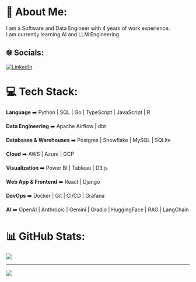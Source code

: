 # 💫 About Me:
I am a Software and Data Engineer with 4 years of work experience.<br>I am currently learning AI and LLM Engineering


## 🌐 Socials:
[![LinkedIn](https://img.shields.io/badge/LinkedIn-%230077B5.svg?logo=linkedin&logoColor=white)](https://linkedin.com/in/teguh-samudra) 

# 💻 Tech Stack:

**Language** ➡️ Python | SQL | Go | TypeScript | JavaScript | R

**Data Engineering** ➡️ Apache Airflow | dbt 

**Databases & Warehouses** ➡️ Postgres | Snowflake | MySQL | SQLite

**Cloud** ➡️ AWS | Azure | GCP

**Visualization** ➡️ Power BI | Tableau | D3.js

**Web App & Frontend** ➡️ React | Django

**DevOps** ➡️ Docker | Git | CI/CD | Grafana

**AI** ➡️ OpenAI | Anthropic | Gemini | Gradio | HuggingFace | RAG | LangChain

# 📊 GitHub Stats:
![](https://github-readme-stats.vercel.app/api/top-langs/?username=teguhsam&theme=radical&hide_border=false&include_all_commits=true&count_private=true&layout=compact&hide=jupyter%20notebook)

---
[![](https://visitcount.itsvg.in/api?id=teguhsam&icon=0&color=0)](https://visitcount.itsvg.in)

<!-- Proudly created with GPRM ( https://gprm.itsvg.in ) -->
